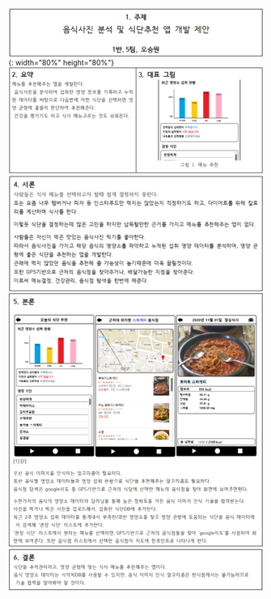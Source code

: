 ![1_topic](./images/1_topic.PNG){: width="80%" height="80%"}
![2_summary](./images/2_summary.PNG)
![4_intro](./images/4_intro.PNG)
![5_body](./images/5_body.PNG)
![6_conclusion](./images/6_conclusion.PNG)
